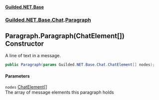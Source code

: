 
#### [Guilded.NET.Base](index 'index')
### [Guilded.NET.Base.Chat](index#Guilded_NET_Base_Chat 'Guilded.NET.Base.Chat').[Paragraph](Paragraph 'Guilded.NET.Base.Chat.Paragraph')
## Paragraph.Paragraph(ChatElement[]) Constructor
A line of text in a message.  
```csharp
public Paragraph(params Guilded.NET.Base.Chat.ChatElement[] nodes);
```

#### Parameters
<a name='Guilded_NET_Base_Chat_Paragraph_Paragraph(Guilded_NET_Base_Chat_ChatElement__)_nodes'></a>
`nodes` [ChatElement](ChatElement 'Guilded.NET.Base.Chat.ChatElement')[[]](https://docs.microsoft.com/en-us/dotnet/api/System.Array 'System.Array')  
The array of message elements this paragraph holds
  
